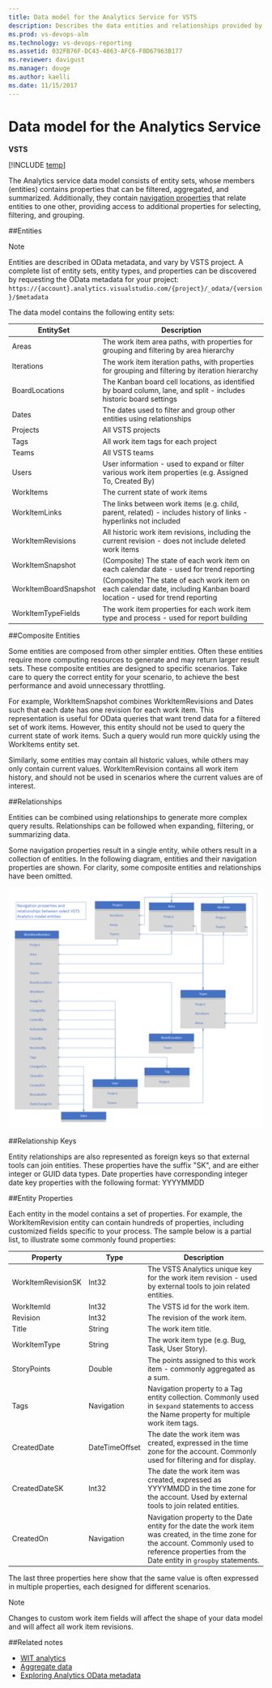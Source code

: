 ```yaml
---
title: Data model for the Analytics Service for VSTS  
description: Describes the data entities and relationships provided by the Analytics service for Visual Studio Team Services (VSTS) 
ms.prod: vs-devops-alm
ms.technology: vs-devops-reporting
ms.assetid: 032FB76F-DC43-4863-AFC6-F8D67963B177  
ms.reviewer: davigust
ms.manager: douge
ms.author: kaelli
ms.date: 11/15/2017
---
```


# Data model for the Analytics Service  

**VSTS**  

[!INCLUDE [temp](../_shared/analytics-preview.md)]


The Analytics service data model consists of entity sets, whose members (entities) contains properties that can be filtered, aggregated, and summarized.  Additionally, they contain [navigation properties](http://www.odata.org/getting-started/basic-tutorial/#relationship) that relate entities to one other, providing access to additional properties for selecting, filtering, and grouping.

##Entities  

>[!NOTE]  
>Entities are described in OData metadata, and vary by VSTS project. A complete list of entity sets, entity types, and properties can be discovered by requesting the OData metadata for your project: ```https://{account}.analytics.visualstudio.com/{project}/_odata/{version}/$metadata```  

The data model contains the following entity sets:  

| EntitySet | Description|  
|--------|------------|  
|Areas | The work item area paths, with properties for grouping and filtering by area hierarchy |  
|Iterations | The work item iteration paths, with properties for grouping and filtering by iteration hierarchy |  
|BoardLocations | The Kanban board cell locations, as identified by board column, lane, and split - includes historic board settings|  
|Dates | The dates used to filter and group other entities using relationships |  
|Projects | All VSTS projects|  
|Tags | All work item tags for each project|  
|Teams | All VSTS teams|  
|Users | User information - used to expand or filter various work item properties (e.g. Assigned To, Created By)|  
|WorkItems | The current state of work items|  
|WorkItemLinks | The links between work items (e.g. child, parent, related) - includes history of links - hyperlinks not included  
|WorkItemRevisions | All historic work item revisions, including the current revision - does not include deleted work items|  
|WorkItemSnapshot | (Composite) The state of each work item on each calendar date - used for trend reporting|  
|WorkItemBoardSnapshot | (Composite) The state of each work item on each calendar date, including Kanban board location - used for trend reporting|  
|WorkItemTypeFields | The work item properties for each work item type and process - used for report building|  

##Composite Entities

Some entities are composed from other simpler entities. Often these entities require more computing resources to generate and may return larger result sets. These composite entities are designed to specific scenarios. Take care to query the correct entity for your scenario, to achieve the best performance and avoid unnecessary throttling.

For example, WorkItemSnapshot combines WorkItemRevisions and Dates such that each date has one revision for each work item. This representation is useful for OData queries that want trend data for a filtered set of work items. However, this entity should not be used to query the current state of work items. Such a query would run more quickly using the WorkItems entity set.

Similarly, some entities may contain all historic values, while others may only contain current values. WorkItemRevision contains all work item history, and should not be used in scenarios where the current values are of interest.

##Relationships

Entities can be combined using relationships to generate more complex query results. Relationships can be followed when expanding, filtering, or summarizing data.

Some navigation properties result in a single entity, while others result in a collection of entities. In the following diagram, entities and their navigation properties are shown.  For clarity, some composite entities and relationships have been omitted.

![Analytics Service Data Model](_img/datamodel.png)

##Relationship Keys

 Entity relationships are also represented as foreign keys so that external tools can join entities. These properties have the suffix "SK", and are either integer or GUID data types. Date properties have corresponding integer date key properties with the following format: YYYYMMDD

##Entity Properties

Each entity in the model contains a set of properties. For example, the WorkItemRevision entity can contain hundreds of properties, including customized fields specific to your process. The sample below is a partial list, to illustrate some commonly found properties:

| Property | Type | Description|  
|--------|------------|------------|  
|WorkItemRevisionSK | Int32 | The VSTS Analytics unique key for the work item revision - used by external tools to join related entities.
|WorkItemId | Int32 | The VSTS id for the work item.
|Revision | Int32 | The revision of the work item. 
|Title | String | The work item title. 
|WorkItemType | String | The work item type (e.g. Bug, Task, User Story).
|StoryPoints | Double | The points assigned to this work item - commonly aggregated as a sum.
| Tags | Navigation | Navigation property to a Tag entity collection. Commonly used in ```$expand``` statements to access the Name property for multiple work item tags.
|CreatedDate | DateTimeOffset | The date the work item was created, expressed in the time zone for the account. Commonly used for filtering and for display.
|CreatedDateSK | Int32 | The date the work item was created, expressed as YYYYMMDD in the time zone for the account. Used by external tools to join related entities.
|CreatedOn | Navigation | Navigation property to the Date entity for the date the work item was created, in the time zone for the account. Commonly used to reference properties from the Date entity in ```groupby``` statements.

The last three properties here show that the same value is often expressed in multiple properties, each designed for different scenarios.

>[!NOTE]
>Changes to custom work item fields will affect the shape of your data model and will affect all work item revisions.


##Related notes 

- [WIT analytics](wit-analytics.md)  
- [Aggregate data](aggregated-data-analytics.md)
- [Exploring Analytics OData metadata](analytics-metadata.md) 


